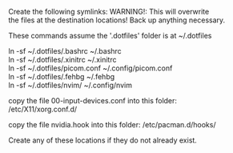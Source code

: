 Create the following symlinks: WARNING!: This will overwrite  
the files at the destination locations! Back up anything necessary.  

These commands assume the '.dotfiles' folder is at ~/.dotfiles
  
  ln -sf ~/.dotfiles/.bashrc ~/.bashrc  
  ln -sf ~/.dotfiles/.xinitrc ~/.xinitrc  
  ln -sf ~/.dotfiles/picom.conf ~/.config/picom.conf  
  ln -sf ~/.dotfiles/.fehbg ~/.fehbg  
  ln -sf ~/.dotfiles/nvim/ ~/.config/nvim
  
copy the file 00-input-devices.conf into this folder:  
  /etc/X11/xorg.conf.d/  

copy the file nvidia.hook into this folder:
  /etc/pacman.d/hooks/
  
Create any of these locations if they do not already exist.  

